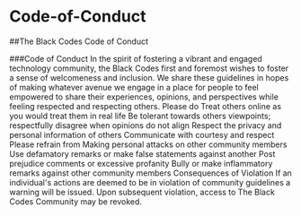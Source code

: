 # Code-of-Conduct
##The Black Codes Code of Conduct

###Code of Conduct
In the spirit of fostering a vibrant and engaged technology community, the Black Codes first and foremost wishes to foster a sense of welcomeness and inclusion. We share these guidelines in hopes of making whatever avenue we engage in a place for people to feel empowered to share their experiences, opinions, and perspectives while feeling respected and respecting others.
Please do
Treat others online as you would treat them in real life
Be tolerant towards others viewpoints; respectfully disagree when opinions do not align
Respect the privacy and personal information of others
Communicate with courtesy and respect
Please refrain from
Making personal attacks on other community members
Use defamatory remarks or make false statements against another
Post prejudice comments or excessive profanity
Bully or make inflammatory remarks against other community members
Consequences of Violation
If an individual's actions are deemed to be in violation of community guidelines a warning will be issued. Upon subsequent violation, access to The Black Codes Community may be revoked.
